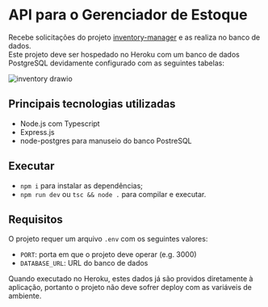 # API para o Gerenciador de Estoque

Recebe solicitações do projeto <a href='https://github.com/pablofsc/inventory-manager'>inventory-manager</a> e as realiza no banco de dados.<br>
Este projeto deve ser hospedado no Heroku com um banco de dados PostgreSQL devidamente configurado com as seguintes tabelas:

![inventory drawio](https://user-images.githubusercontent.com/69557622/178373840-8bdb1524-941e-4a3e-8145-5dbe8e37ab7c.png)

## Principais tecnologias utilizadas

- Node.js com Typescript
- Express.js
- node-postgres para manuseio do banco PostreSQL

## Executar
- `npm i` para instalar as dependências; <br>
- `npm run dev` ou `tsc && node .` para compilar e executar. <br>

## Requisitos
O projeto requer um arquivo `.env` com os seguintes valores:
- `PORT`: porta em que o projeto deve operar (e.g. 3000)
- `DATABASE_URL`: URL do banco de dados

Quando executado no Heroku, estes dados já são providos diretamente à aplicação, portanto o projeto não deve sofrer deploy com as variáveis de ambiente.
